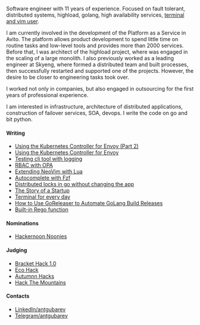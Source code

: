 Software engineer with 11 years of experience. Focused on fault tolerant, distributed systems, highload, golang, high availability services, 
[terminal and vim user](https://github.com/antgubarev/dotfiles).

I am currently involved in the development of the Platform as a Service in Avito. The platform allows product development to spend little time on routine tasks and low-level tools and provides more than 2000 services.
Before that, I was architect of the highload project, where was engaged in the scaling of a large monolith. I also previously worked as a leading engineer at Skyeng, where formed a distributed team and built processes, then successfully restarted and supported one of the projects. However, the desire to be closer to engineering tasks took over. 

I worked not only in companies, but also engaged in outsourcing for the first years of professional experience. 

I am interested in infrastructure, architecture of distributed applications, construction of failover services, SOA, devops. I write the code on go and bit python.

#### Writing
- [Using the Kubernetes Controller for Envoy (Part 2)](https://hackernoon.com/using-the-kubernetes-controller-for-envoy-part-2)
- [Using the Kubernetes Controller for Envoy](https://hackernoon.com/using-the-kubernetes-controller-for-envoy)
- [Testing cli tool with logging](https://dev.to/antgubarev/testing-cli-tool-with-logging-4h7)
- [RBAC with OPA](https://dev.to/antgubarev/rbac-with-opa-3i4h)
- [Extending NeoVim with Lua](https://dev.to/antgubarev/extending-neovim-with-lua-30gh)
- [Autocomplete with Fzf](https://dev.to/antgubarev/autocomplete-with-fzf-28eb)
- [Distributed locks in go without changing the app](https://dev.to/antgubarev/distributed-locks-in-go-without-fix-the-app-4aj8)
- [The Story of a Startup](https://dev.to/antgubarev/the-story-of-a-startup-306d)
- [Terminal for every day](https://dev.to/antgubarev/console-for-every-day-41eg)
- [How to Use GoReleaser to Automate GoLang Build Releases](https://hackernoon.com/how-to-use-goreleaser-to-automate-golang-build-releases)
- [Built-in Rego function](https://hackernoon.com/custom-rego-function-by-example) 

#### Nominations
- [Hackernoon Noonies](https://www.noonies.tech/2022/programming/2022-hackernoon-contributor-of-the-year-github)

#### Judging
- [Bracket Hack 1.0](https://brackethacks-1.devpost.com/)
- [Eco Hack](https://ecohacks.devpost.com/)
- [Autumnn Hacks](https://autumnnhacks.devpost.com/)
- [Hack The Mountains](https://www.hackthemountain.tech/judges)

#### Contacts
- [LinkedIn/antgubarev](https://www.linkedin.com/in/antgubarev/)
- [Telegram/antgubarev](https://t.me/antgubarev)
